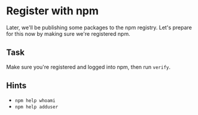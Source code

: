 # Register with npm

Later, we'll be publishing some packages to the npm registry. Let's
prepare for this now by making sure we're registered npm.

## Task

Make sure you're registered and logged into npm, then run `verify`.

## Hints

* `npm help whoami`
* `npm help adduser`

